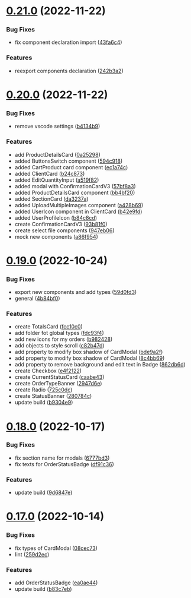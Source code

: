 # [0.21.0](https://github.com/idbi/components/compare/v0.20.0...v0.21.0) (2022-11-22)


### Bug Fixes

* fix component declaration import ([43fa6c4](https://github.com/idbi/components/commit/43fa6c47d233e4a22c0ab1c96ba90a12975c0552))


### Features

* reexport components declaration ([242b3a2](https://github.com/idbi/components/commit/242b3a2ebaa577c99e4a9c94d01e25b1508a02c8))



# [0.20.0](https://github.com/idbi/components/compare/v0.19.0...v0.20.0) (2022-11-22)


### Bug Fixes

* remove vscode settings ([b4134b9](https://github.com/idbi/components/commit/b4134b904fb05401de50738fa3df6d0157a627c1))


### Features

* add ProductDetailsCard ([0a25298](https://github.com/idbi/components/commit/0a252980e071c24d8538cd8421f5bef56b91e567))
* added ButtonsSwitch component ([594c918](https://github.com/idbi/components/commit/594c9180c95cf1ba6adf44b4c83ef3d46f26cc4c))
* added CartProduct card component ([ec1a74c](https://github.com/idbi/components/commit/ec1a74c21ab25aa9d497b430bea8e1fce27bb401))
* added ClientCard ([b24c873](https://github.com/idbi/components/commit/b24c873cae778cd7627098a40e49e2d810e40e1e))
* added EditQuantityInput ([a519f82](https://github.com/idbi/components/commit/a519f8259df93216b81bf435e38b6d29a4536f8f))
* added modal with ConfirmationCardV3 ([57bf8a3](https://github.com/idbi/components/commit/57bf8a349f9ff637c5967056716e5a04e0f5f2b7))
* added ProductDetailsCard component ([bb4bf20](https://github.com/idbi/components/commit/bb4bf20951378e600217c94e13ac867519c9ea81))
* added SectionCard ([da3237a](https://github.com/idbi/components/commit/da3237ab0ce36bfe8d70bac113f2480b0c02379d))
* added UploadMultipleImages component ([a428b69](https://github.com/idbi/components/commit/a428b6944e50c18a771a16cf0234a14a37d72243))
* added UserIcon component in ClientCard ([b42e9fd](https://github.com/idbi/components/commit/b42e9fdbd8557514a038cc592069c8db08e3e202))
* added UserProfileIcon ([b84c8cd](https://github.com/idbi/components/commit/b84c8cd36def2dc74799c0696e40b1ca6a80f16d))
* create ConfirmationCardV3 ([93b81f0](https://github.com/idbi/components/commit/93b81f0f02eb31b1916623205b4c86fb2dc50c39))
* create select file components ([947eb06](https://github.com/idbi/components/commit/947eb06b8673fe4bda98d64d8d82096d20206392))
* mock new components ([a86f954](https://github.com/idbi/components/commit/a86f954fa557246107cf02cce435a5f0b00b3904))



# [0.19.0](https://github.com/idbi/components/compare/v0.18.0...v0.19.0) (2022-10-24)


### Bug Fixes

* export new components and add types ([59d0fd3](https://github.com/idbi/components/commit/59d0fd353304235d336ac352edb4bdee67236527))
* general ([4b84bf0](https://github.com/idbi/components/commit/4b84bf0a9374384739ed802cdc2ed094e622bdad))


### Features

*  create TotalsCard ([fcc10c0](https://github.com/idbi/components/commit/fcc10c0662e52a191b5d552853749e5a40a52a44))
* add folder fot global types ([fdc93f4](https://github.com/idbi/components/commit/fdc93f4615a47ca1945cb631e0f138d191f88b74))
* add new icons for my orders ([b982428](https://github.com/idbi/components/commit/b9824288916e982951e9cedc4868debc71301d8d))
* add objects to style scroll ([c82b47d](https://github.com/idbi/components/commit/c82b47d37bf21e98a99b4e034265d639409d9480))
* add property to modify box shadow of CardModal ([bde9a2f](https://github.com/idbi/components/commit/bde9a2f4da690bad7d8c27bbced286bd19b2a9e6))
* add property to modify box shadow of CardModal ([8c4bb69](https://github.com/idbi/components/commit/8c4bb69354ff82f5143da57a95df544382e7d90a))
* add property to remove background and edit text in Badge ([862db6d](https://github.com/idbi/components/commit/862db6d5b9930661738664f051304d02b562a4a3))
* create Checkbox ([e4f2122](https://github.com/idbi/components/commit/e4f212206c445b8dc32fec45be065502297cfcfa))
* create CurrentStatusCard ([caabe43](https://github.com/idbi/components/commit/caabe43697fca0e5aab384994770497020646a25))
* create OrderTypeBanner ([2947d6e](https://github.com/idbi/components/commit/2947d6ebd5f9522df94fcacb3336b02bf58061c3))
* create Radio ([725c0dc](https://github.com/idbi/components/commit/725c0dcbb261b0b87a82ff78fc56c54d4d595262))
* create StatusBanner ([280784c](https://github.com/idbi/components/commit/280784c5762f3c5147a58e72962382505efc041b))
* update build ([b9304e9](https://github.com/idbi/components/commit/b9304e9c6e3ab3746b4fe9a0ad5ed6a858a8fa2d))



# [0.18.0](https://github.com/idbi/components/compare/v0.17.0...v0.18.0) (2022-10-17)


### Bug Fixes

* fix section name for modals ([6777bd3](https://github.com/idbi/components/commit/6777bd3a4e4db9676f4479830e85398dc125b0e0))
* fix texts for OrderStatusBadge ([df91c36](https://github.com/idbi/components/commit/df91c360310d6a006102069cb9b40db53c3cc9b1))


### Features

* update build ([9d6847e](https://github.com/idbi/components/commit/9d6847e658960cdf79e3deb5f07ece3c8fd0d7e8))



# [0.17.0](https://github.com/idbi/components/compare/v0.16.0...v0.17.0) (2022-10-14)


### Bug Fixes

* fix types of CardModal ([08cec73](https://github.com/idbi/components/commit/08cec73b90d3af3fb10d316696c3db882f2690fc))
* lint ([259d2ec](https://github.com/idbi/components/commit/259d2ec90653e430e1ebe4ac06f88dfbbe793b02))


### Features

* add OrderStatusBadge ([ea0ae44](https://github.com/idbi/components/commit/ea0ae44fe942c081978f68a238c1df0bcccc4013))
* update build ([b83c7eb](https://github.com/idbi/components/commit/b83c7ebf968711de83290dadd9a9dbeced8353de))



